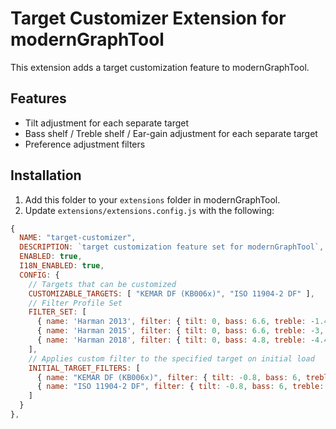 # Target Customizer Extension for modernGraphTool

This extension adds a target customization feature to modernGraphTool.

## Features
- Tilt adjustment for each separate target
- Bass shelf / Treble shelf / Ear-gain adjustment for each separate target
- Preference adjustment filters

## Installation

1. Add this folder to your `extensions` folder in modernGraphTool.
2. Update `extensions/extensions.config.js` with the following:
```js
{
  NAME: "target-customizer",
  DESCRIPTION: `target customization feature set for modernGraphTool`,
  ENABLED: true,
  I18N_ENABLED: true,
  CONFIG: {
    // Targets that can be customized
    CUSTOMIZABLE_TARGETS: [ "KEMAR DF (KB006x)", "ISO 11904-2 DF" ],
    // Filter Profile Set
    FILTER_SET: [
      { name: 'Harman 2013', filter: { tilt: 0, bass: 6.6, treble: -1.4, ear: 0 }},
      { name: 'Harman 2015', filter: { tilt: 0, bass: 6.6, treble: -3, ear: -1.8 }},
      { name: 'Harman 2018', filter: { tilt: 0, bass: 4.8, treble: -4.4, ear: 0 }},
    ],
    // Applies custom filter to the specified target on initial load
    INITIAL_TARGET_FILTERS: [
      { name: "KEMAR DF (KB006x)", filter: { tilt: -0.8, bass: 6, treble: 0, ear: 0 }},
      { name: "ISO 11904-2 DF", filter: { tilt: -0.8, bass: 6, treble: 0, ear: 0 }},
    ]
  }
},
```